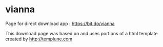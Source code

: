 # vianna
Page for direct download app : https://bit.do/vianna

This download page was based on and uses portions of a html template created by http://templune.com
